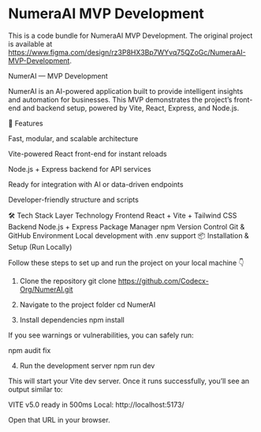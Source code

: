 
  # NumeraAI MVP Development

  This is a code bundle for NumeraAI MVP Development. The original project is available at https://www.figma.com/design/rz3P8HX3Bp7WYvq75QZoGc/NumeraAI-MVP-Development.

 NumerAI — MVP Development

NumerAI is an AI-powered application built to provide intelligent insights and automation for businesses. This MVP demonstrates the project’s front-end and backend setup, powered by Vite, React, Express, and Node.js.

🚀 Features

Fast, modular, and scalable architecture

Vite-powered React front-end for instant reloads

Node.js + Express backend for API services

Ready for integration with AI or data-driven endpoints

Developer-friendly structure and scripts

🛠️ Tech Stack
Layer	Technology
Frontend	React + Vite + Tailwind CSS
Backend	Node.js + Express
Package Manager	npm
Version Control	Git & GitHub
Environment	Local development with .env support
📦 Installation & Setup (Run Locally)

Follow these steps to set up and run the project on your local machine 👇

1. Clone the repository
git clone https://github.com/Codecx-Org/NumerAI.git

2. Navigate to the project folder
cd NumerAI

3. Install dependencies
npm install


If you see warnings or vulnerabilities, you can safely run:

npm audit fix

4. Run the development server
npm run dev


This will start your Vite dev server.
Once it runs successfully, you’ll see an output similar to:

VITE v5.0  ready in 500ms
Local: http://localhost:5173/


Open that URL in your browser.
